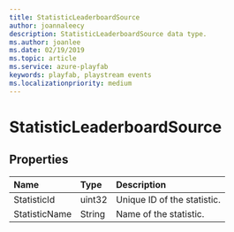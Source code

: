 ```yaml
---
title: StatisticLeaderboardSource
author: joannaleecy
description: StatisticLeaderboardSource data type.
ms.author: joanlee
ms.date: 02/19/2019
ms.topic: article
ms.service: azure-playfab
keywords: playfab, playstream events
ms.localizationpriority: medium
---
```


# StatisticLeaderboardSource

## Properties

|Name|Type|Description|
| :--------------------|:-------------------|:----------------------|
|StatisticId|uint32|Unique ID of the statistic.|
|StatisticName|String|Name of the statistic.|
